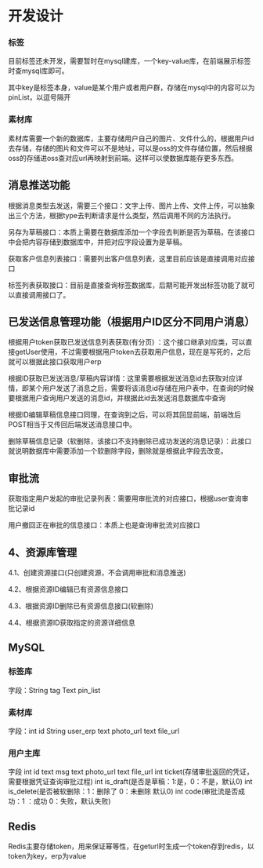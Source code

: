 # 开发设计

### 标签

目前标签还未开发，需要暂时在mysql建库，一个key-value库，在前端展示标签时查mysql库即可。

其中key是标签本身，value是某个用户或者用户群，存储在mysql中的内容可以为pinList，以逗号隔开

### 素材库

素材库需要一个新的数据库，主要存储用户自己的图片、文件什么的，根据用户id去存储，存储的图片和文件可以不是地址，可以是oss的文件存储位置，然后根据oss的存储进oss查对应url再映射到前端。这样可以使数据库能存更多东西。

## 消息推送功能

根据消息类型去发送，需要三个接口：文字上传、图片上传、文件上传，可以抽象出三个方法，根据type去判断请求是什么类型，然后调用不同的方法执行。



另存为草稿接口：本质上需要在数据库添加一个字段去判断是否为草稿，在该接口中会把内容存储到数据库中，并把对应字段设置为是草稿。



获取客户信息列表接口：需要列出客户信息列表，这里目前应该是直接调用对应接口



标签列表获取接口：目前是直接查询标签数据库，后期可能开发出标签功能了就可以直接调用接口了。



## 已发送信息管理功能（根据用户ID区分不同用户消息）

根据用户token获取已发送信息列表获取(有分页) ：这个接口继承对应类，可以直接getUser使用，不过需要根据用户token去获取用户信息，现在是写死的，之后就可以根据此接口获取用户erp



根据ID获取已发送消息/草稿内容详情：这里需要根据发送消息id去获取对应详情，即某个用户发送了消息之后，需要将该消息id存储在用户表中，在查询的时候要根据用户查询用户发送的消息id，并根据此id去发送消息数据库中查询

根据ID编辑草稿信息接口同理，在查询到之后，可以将其回显前端，前端改后POST相当于又传回后端发送消息接口中。

删除草稿信息记录（软删除，该接口不支持删除已成功发送的消息记录）：此接口就说明数据库中需要添加一个软删除字段，删除就是根据此字段去改变。



## 审批流

获取指定用户发起的审批记录列表：需要用审批流的对应接口，根据user查询审批记录id



用户撤回正在审批的信息接口：本质上也是查询审批流对应接口



## 4、资源库管理

4.1、创建资源接口(只创建资源，不会调用审批和消息推送)

4.2、根据资源ID编辑已有资源信息接口

4.3、根据资源ID删除已有资源信息接口(软删除)

4.4、根据资源ID获取指定的资源详细信息



## MySQL

### 标签库

字段：String   tag   Text 	pin_list

### 素材库

字段：int id   String   user_erp     text   photo_url    text   file_url

### 用户主库

字段  int  id   text  msg    text   photo_url    text   file_url   int  ticket(存储审批返回的凭证，需要根据凭证查询审批过程)    int is_draft(是否是草稿：1:是，0：不是，默认0)    int   is_delete(是否被软删除：1：删除了   0：未删除  默认0)    int  code(审批流是否成功：1 ：成功  0：失败，默认失败)



## Redis

Redis主要存储token，用来保证幂等性，在geturl时生成一个token存到redis，以token为key，erp为value